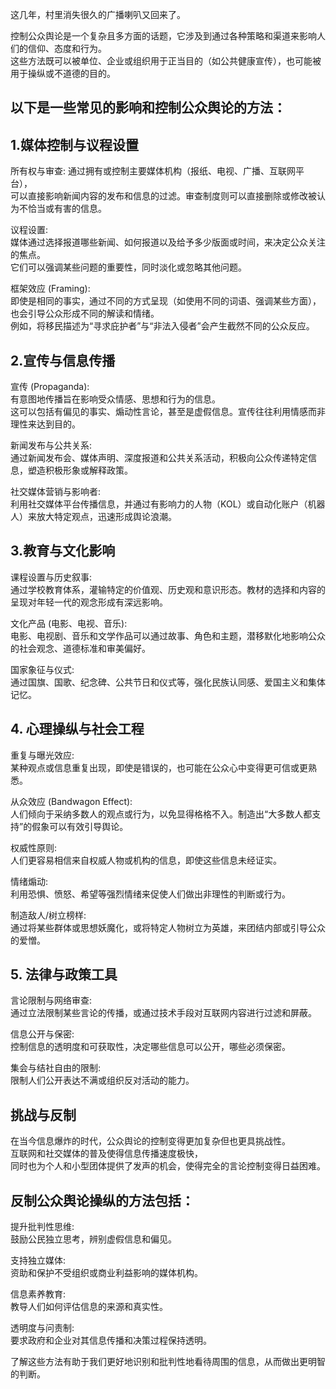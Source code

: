 
这几年，村里消失很久的广播喇叭又回来了。  


控制公众舆论是一个复杂且多方面的话题，它涉及到通过各种策略和渠道来影响人们的信仰、态度和行为。   
这些方法既可以被单位、企业或组织用于正当目的（如公共健康宣传），也可能被用于操纵或不道德的目的。


## 以下是一些常见的影响和控制公众舆论的方法： 

## 1.媒体控制与议程设置

所有权与审查: 
通过拥有或控制主要媒体机构（报纸、电视、广播、互联网平台），  
可以直接影响新闻内容的发布和信息的过滤。审查制度则可以直接删除或修改被认为不恰当或有害的信息。


议程设置:   
媒体通过选择报道哪些新闻、如何报道以及给予多少版面或时间，来决定公众关注的焦点。  
它们可以强调某些问题的重要性，同时淡化或忽略其他问题。


框架效应 (Framing):   
即使是相同的事实，通过不同的方式呈现（如使用不同的词语、强调某些方面），  
也会引导公众形成不同的解读和情绪。  
例如，将移民描述为“寻求庇护者”与“非法入侵者”会产生截然不同的公众反应。  

## 2.宣传与信息传播  

宣传 (Propaganda):   
有意图地传播旨在影响受众情感、思想和行为的信息。  
这可以包括有偏见的事实、煽动性言论，甚至是虚假信息。宣传往往利用情感而非理性来达到目的。


新闻发布与公共关系:    
通过新闻发布会、媒体声明、深度报道和公共关系活动，积极向公众传递特定信息，塑造积极形象或解释政策。


社交媒体营销与影响者:     
利用社交媒体平台传播信息，并通过有影响力的人物（KOL）或自动化账户（机器人）来放大特定观点，迅速形成舆论浪潮。

## 3.教育与文化影响    

课程设置与历史叙事:   
通过学校教育体系，灌输特定的价值观、历史观和意识形态。教材的选择和内容的呈现对年轻一代的观念形成有深远影响。


文化产品 (电影、电视、音乐):   
电影、电视剧、音乐和文学作品可以通过故事、角色和主题，潜移默化地影响公众的社会观念、道德标准和审美偏好。


国家象征与仪式:   
通过国旗、国歌、纪念碑、公共节日和仪式等，强化民族认同感、爱国主义和集体记忆。


## 4. 心理操纵与社会工程  

重复与曝光效应:   
某种观点或信息重复出现，即使是错误的，也可能在公众心中变得更可信或更熟悉。

从众效应 (Bandwagon Effect):   
人们倾向于采纳多数人的观点或行为，以免显得格格不入。制造出“大多数人都支持”的假象可以有效引导舆论。

权威性原则:   
人们更容易相信来自权威人物或机构的信息，即使这些信息未经证实。

情绪煽动:   
利用恐惧、愤怒、希望等强烈情绪来促使人们做出非理性的判断或行为。

制造敌人/树立榜样:    
通过将某些群体或思想妖魔化，或将特定人物树立为英雄，来团结内部或引导公众的爱憎。


## 5. 法律与政策工具

言论限制与网络审查:   
通过立法限制某些言论的传播，或通过技术手段对互联网内容进行过滤和屏蔽。

信息公开与保密:   
控制信息的透明度和可获取性，决定哪些信息可以公开，哪些必须保密。

集会与结社自由的限制:   
限制人们公开表达不满或组织反对活动的能力。


## 挑战与反制

在当今信息爆炸的时代，公众舆论的控制变得更加复杂但也更具挑战性。  
互联网和社交媒体的普及使得信息传播速度极快，  
同时也为个人和小型团体提供了发声的机会，使得完全的言论控制变得日益困难。


## 反制公众舆论操纵的方法包括：

提升批判性思维:   
鼓励公民独立思考，辨别虚假信息和偏见。

支持独立媒体:   
资助和保护不受组织或商业利益影响的媒体机构。

信息素养教育:   
教导人们如何评估信息的来源和真实性。

透明度与问责制:   
要求政府和企业对其信息传播和决策过程保持透明。  


了解这些方法有助于我们更好地识别和批判性地看待周围的信息，从而做出更明智的判断。  
